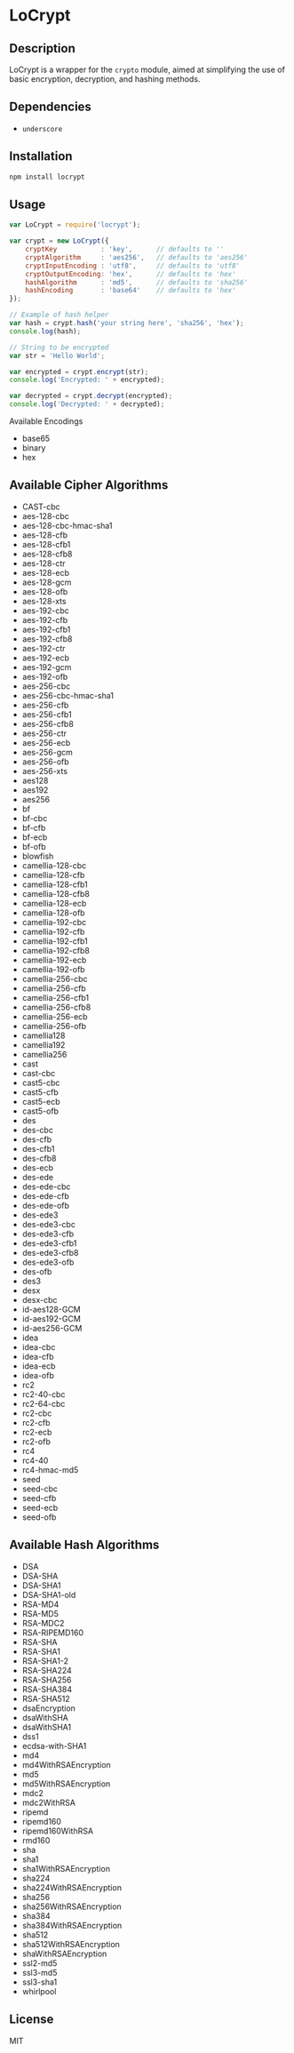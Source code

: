 # LoCrypt

Description
--
LoCrypt is a wrapper for the `crypto` module, aimed at simplifying the use of basic encryption, decryption, and hashing methods.


Dependencies
--
 * `underscore`


Installation
--

``` sh
npm install locrypt
```

Usage
--

``` javascript
var LoCrypt = require('locrypt');

var crypt = new LoCrypt({
    cryptKey           : 'key',      // defaults to ''
    cryptAlgorithm     : 'aes256',   // defaults to 'aes256'
    cryptInputEncoding : 'utf8',     // defaults to 'utf8'
    cryptOutputEncoding: 'hex',      // defaults to 'hex'
    hashAlgorithm      : 'md5',      // defaults to 'sha256'
    hashEncoding       : 'base64'    // defaults to 'hex'
});

// Example of hash helper
var hash = crypt.hash('your string here', 'sha256', 'hex');
console.log(hash);

// String to be encrypted
var str = 'Hello World';

var encrypted = crypt.encrypt(str);
console.log('Encrypted: ' + encrypted);

var decrypted = crypt.decrypt(encrypted);
console.log('Decrypted: ' + decrypted);
```

Available Encodings
 * base65
 * binary
 * hex

Available Cipher Algorithms
---
* CAST-cbc
* aes-128-cbc
* aes-128-cbc-hmac-sha1
* aes-128-cfb
* aes-128-cfb1
* aes-128-cfb8
* aes-128-ctr
* aes-128-ecb
* aes-128-gcm
* aes-128-ofb
* aes-128-xts
* aes-192-cbc
* aes-192-cfb
* aes-192-cfb1
* aes-192-cfb8
* aes-192-ctr
* aes-192-ecb
* aes-192-gcm
* aes-192-ofb
* aes-256-cbc
* aes-256-cbc-hmac-sha1
* aes-256-cfb
* aes-256-cfb1
* aes-256-cfb8
* aes-256-ctr
* aes-256-ecb
* aes-256-gcm
* aes-256-ofb
* aes-256-xts
* aes128
* aes192
* aes256
* bf
* bf-cbc
* bf-cfb
* bf-ecb
* bf-ofb
* blowfish
* camellia-128-cbc
* camellia-128-cfb
* camellia-128-cfb1
* camellia-128-cfb8
* camellia-128-ecb
* camellia-128-ofb
* camellia-192-cbc
* camellia-192-cfb
* camellia-192-cfb1
* camellia-192-cfb8
* camellia-192-ecb
* camellia-192-ofb
* camellia-256-cbc
* camellia-256-cfb
* camellia-256-cfb1
* camellia-256-cfb8
* camellia-256-ecb
* camellia-256-ofb
* camellia128
* camellia192
* camellia256
* cast
* cast-cbc
* cast5-cbc
* cast5-cfb
* cast5-ecb
* cast5-ofb
* des
* des-cbc
* des-cfb
* des-cfb1
* des-cfb8
* des-ecb
* des-ede
* des-ede-cbc
* des-ede-cfb
* des-ede-ofb
* des-ede3
* des-ede3-cbc
* des-ede3-cfb
* des-ede3-cfb1
* des-ede3-cfb8
* des-ede3-ofb
* des-ofb
* des3
* desx
* desx-cbc
* id-aes128-GCM
* id-aes192-GCM
* id-aes256-GCM
* idea
* idea-cbc
* idea-cfb
* idea-ecb
* idea-ofb
* rc2
* rc2-40-cbc
* rc2-64-cbc
* rc2-cbc
* rc2-cfb
* rc2-ecb
* rc2-ofb
* rc4
* rc4-40
* rc4-hmac-md5
* seed
* seed-cbc
* seed-cfb
* seed-ecb
* seed-ofb

Available Hash Algorithms
---
* DSA
* DSA-SHA
* DSA-SHA1
* DSA-SHA1-old
* RSA-MD4
* RSA-MD5
* RSA-MDC2
* RSA-RIPEMD160
* RSA-SHA
* RSA-SHA1
* RSA-SHA1-2
* RSA-SHA224
* RSA-SHA256
* RSA-SHA384
* RSA-SHA512
* dsaEncryption
* dsaWithSHA
* dsaWithSHA1
* dss1
* ecdsa-with-SHA1
* md4
* md4WithRSAEncryption
* md5
* md5WithRSAEncryption
* mdc2
* mdc2WithRSA
* ripemd
* ripemd160
* ripemd160WithRSA
* rmd160
* sha
* sha1
* sha1WithRSAEncryption
* sha224
* sha224WithRSAEncryption
* sha256
* sha256WithRSAEncryption
* sha384
* sha384WithRSAEncryption
* sha512
* sha512WithRSAEncryption
* shaWithRSAEncryption
* ssl2-md5
* ssl3-md5
* ssl3-sha1
* whirlpool

License
----
MIT

